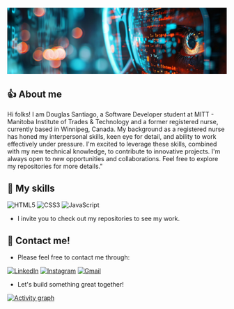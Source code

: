 ![](./assets/img/bg-1.png)

## 👍 About me

Hi folks! I am Douglas Santiago, a Software Developer student at MITT - Manitoba Institute of Trades & Technology and a former registered nurse, currently based in Winnipeg, Canada.
My background as a registered nurse has honed my interpersonal skills, keen eye for detail, and ability to work effectively under pressure. I'm excited to leverage these skills, combined with my new technical knowledge, to contribute to innovative projects.
I'm always open to new opportunities and collaborations. Feel free to explore my repositories for more details."

## 🌱 My skills

![HTML5](https://img.shields.io/badge/HTML-00A6E4?style=for-the-badge&logo=html5&logoColor=white)
![CSS3](https://img.shields.io/badge/CSS-0073E6?style=for-the-badge&logo=css3&logoColor=white)
![JavaScript](https://img.shields.io/badge/JavaScript-005D99?style=for-the-badge&logo=javascript&logoColor=white)

* I invite you to check out my repositories to see my work.
 
## 💬 Contact me!

* Please feel free to contact me through:

[![LinkedIn](https://img.shields.io/badge/LinkedIn-Connect-blue?style=for-the-badge&logo=linkedin&logoColor=transparent)](https://www.linkedin.com/in/douglas-ferreira-da-silva-santiago-194a1b282/)
[![Instagram](https://img.shields.io/badge/Instagram-Follow-orange?style=for-the-badge&logo=instagram&logoColor=transparent)](https://www.instagram.com/doug_santiag/)
[![Gmail](https://img.shields.io/badge/Gmail-Email-red?style=for-the-badge&logo=gmail&logoWidth=32)](mailto:douglasfssantiago@gmail.com)

* Let's build something great together!

[![Activity graph](https://github-readme-activity-graph.vercel.app/graph?username=douglasfssantiago&theme=tokyo-night&hide_border=true)](https://github.com/ashutosh00710/github-readme-activity-graph)
